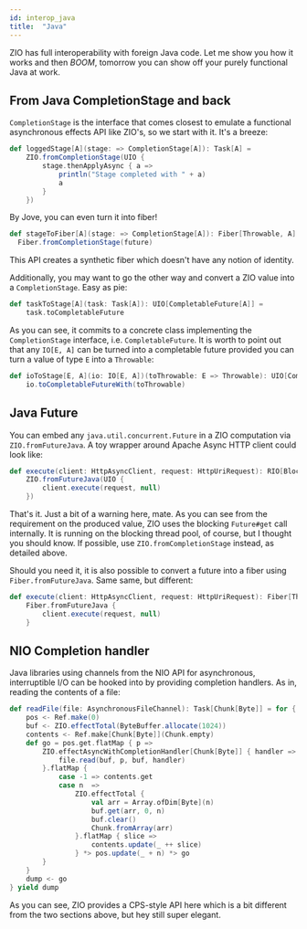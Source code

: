 ```yaml
---
id: interop_java
title:  "Java"
---
```


ZIO has full interoperability with foreign Java code. Let me show you how it works and then *BOOM*, tomorrow you can show off your purely functional Java at work.

## From Java CompletionStage and back

`CompletionStage` is the interface that comes closest to emulate a functional asynchronous effects API like ZIO's, so we start with it. It's a breeze:

```scala
def loggedStage[A](stage: => CompletionStage[A]): Task[A] =
    ZIO.fromCompletionStage(UIO {
        stage.thenApplyAsync { a =>
            println("Stage completed with " + a)
            a
        }
    })
```

By Jove, you can even turn it into fiber!

```scala
def stageToFiber[A](stage: => CompletionStage[A]): Fiber[Throwable, A] = 
  Fiber.fromCompletionStage(future)
````

This API creates a synthetic fiber which doesn't have any notion of identity.

Additionally, you may want to go the other way and convert a ZIO value into a `CompletionStage`. Easy as pie:

```scala
def taskToStage[A](task: Task[A]): UIO[CompletableFuture[A]] =
    task.toCompletableFuture
```

As you can see, it commits to a concrete class implementing the `CompletionStage` interface, i.e. `CompletableFuture`. It is worth to point out that any `IO[E, A]` can be turned into a completable future provided you can turn a value of type `E` into a `Throwable`:

```scala
def ioToStage[E, A](io: IO[E, A])(toThrowable: E => Throwable): UIO[CompletableFuture[A]] =
    io.toCompletableFutureWith(toThrowable)
```

## Java Future

You can embed any `java.util.concurrent.Future` in a ZIO computation via `ZIO.fromFutureJava`. A toy wrapper around Apache Async HTTP client could look like:

```scala
def execute(client: HttpAsyncClient, request: HttpUriRequest): RIO[Blocking, HttpResponse] =
    ZIO.fromFutureJava(UIO {
        client.execute(request, null)
    })
```

That's it. Just a bit of a warning here, mate. As you can see from the requirement on the produced value, ZIO uses the blocking `Future#get` call internally. It is running on the blocking thread pool, of course, but I thought you should know. If possible, use `ZIO.fromCompletionStage` instead, as detailed above.

Should you need it, it is also possible to convert a future into a fiber using `Fiber.fromFutureJava`. Same same, but different:

```scala
def execute(client: HttpAsyncClient, request: HttpUriRequest): Fiber[Throwable, HttpResponse] =
    Fiber.fromFutureJava {
        client.execute(request, null)
    }
```

## NIO Completion handler

Java libraries using channels from the NIO API for asynchronous, interruptible I/O can be hooked into by providing completion handlers. As in, reading the contents of a file:

```scala
def readFile(file: AsynchronousFileChannel): Task[Chunk[Byte]] = for {
    pos <- Ref.make(0)
    buf <- ZIO.effectTotal(ByteBuffer.allocate(1024))
    contents <- Ref.make[Chunk[Byte]](Chunk.empty)
    def go = pos.get.flatMap { p =>
        ZIO.effectAsyncWithCompletionHandler[Chunk[Byte]] { handler =>
            file.read(buf, p, buf, handler)
        }.flatMap {
            case -1 => contents.get
            case n  =>
                ZIO.effectTotal {
                    val arr = Array.ofDim[Byte](n)
                    buf.get(arr, 0, n)
                    buf.clear()
                    Chunk.fromArray(arr)
                }.flatMap { slice =>
                    contents.update(_ ++ slice)
                } *> pos.update(_ + n) *> go
        }
    }
    dump <- go
} yield dump
```

As you can see, ZIO provides a CPS-style API here which is a bit different from the two sections above, but hey still super elegant.
